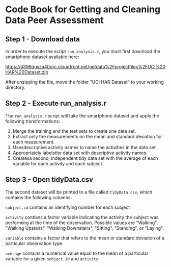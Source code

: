Code Book for Getting and Cleaning Data Peer Assessment
=======================================================


## Step 1 - Download data

In order to execute the script `run_analysis.r`, you must first download the smartphone dataset available here:

https://d396qusza40orc.cloudfront.net/getdata%2Fprojectfiles%2FUCI%20HAR%20Dataset.zip  

After unzipping the file, move the folder "UCI HAR Dataset" to your working directory.

## Step 2 - Execute run_analysis.r

The `run_analysis.r` script will take the smartphone dataset and apply the following transformations:

1) Merge the training and the test sets to create one data set.
2) Extract only the measurements on the mean and standard deviation for each measurement. 
3) Usesdescriptive activity names to name the activities in the data set
4) Appropriately labelsthe data set with descriptive activity names. 
5) Createsa second, independent tidy data set with the average of each variable for each activity and each subject. 

## Step 3 - Open tidyData.csv

The second dataset will be printed to a file called `tidyData.csv`, which contains the following columns:

`subject.id` contains an identifying number for each subject

`activity` contians a factor variable indicating the activity the subject was performing at the time of the observation. Possible values are "Walking", "Walking Upstairs", "Walking Downstairs", "Sitting", "Standing", or "Laying".

`variable` contains a factor that refers to the mean or standard deviation of a particular observation type.

`average` contains a numerical value equal to the mean of a particular variable for a given `subject.id` and `activity`.